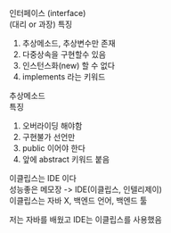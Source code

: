 인터페이스 (interface)  
(대리 or 과장)
특징
1. 추상메소드, 추상변수만 존재
2. 다중상속을 구현할수 있음
3. 인스턴스화(new) 할 수 없다
4. implements 라는 키워드

추상메소드  
특징   
1. 오버라이딩 해야함
2. 구현불가 선언만
3. public 이어야 한다
4. 앞에 abstract 키워드 붙음

이클립스는 IDE 이다  
성능좋은 메모장 -> IDE(이클립스, 인텔리제이)   
이클립스는 자바 X, 백엔드 언어, 백엔드 툴

저는 자바를 배웠고 IDE는 이클립스를 사용했음